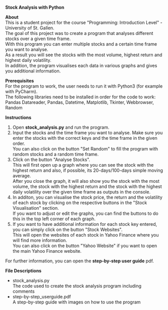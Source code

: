 **Stock Analysis with Python**

**About**   
This is a student project for the course "Programming: Introduction Level" - University of St. Gallen.   
The goal of this project was to create a program that analyses different stocks over a given time frame.   
With this program you can enter multiple stocks and a certain time frame you want to analyse.    
As a result you will see the stocks with the most volume, highest return and highest daily volatility.    
In addition, the program visualises each data in various graphs and gives you additional information.   


**Prerequisites**   
For the program to work, the user needs to run it with Python3 (for example with PyCharm).   
The following libraries need to be installed in order for the code to work:   
Pandas Datareader, Pandas, Datetime, Matplotlib, Tkinter, Webbrowser, Random

**Instructions**
1. Open **stock_analysis.py** and run the program.
2. Input the stocks and the time frame you want to analyse. Make sure you enter the stocks with the correct keys and the time frame in the given order.  
   You can also click on the button "Set Random" to fill the program with random stocks and a random time frame.
3. Click on the button "Analyse Stocks".    
   This will first open up a graph where you can see the stock with the highest return and also, if possible, its 20-days/100-days simple moving average.   
   After you close the graph, it will also show you the stock with the most volume, the stock with the highest return and the stock with the highest daily volatility over the given time frame as outputs in the console.   
4. In additon, you can visualise the stock price, the return and the volatility of each stock by clicking on the respective buttons in the "Stock Visualisation" section.  
   If you want to adjust or edit the graphs, you can find the buttons to do this in the top left corner of each graph.
5. If you want to have additional information for each stock key entered, you can simply click on the button "Stock Websites".   
   This will open the websites of each stock in Yahoo Finance where you will find more information.   
   You can also click on the button "Yahoo Website" if you want to open the main Yahoo Finance website.    
   
For further information, you can open the **step-by-step user guide** pdf.

**File Descriptions**  
- stock_analysis.py  
  The code used to create the stock analysis program including comments  
- step-by-step_userguide.pdf  
  A step-by-step guide with images on how to use the program
